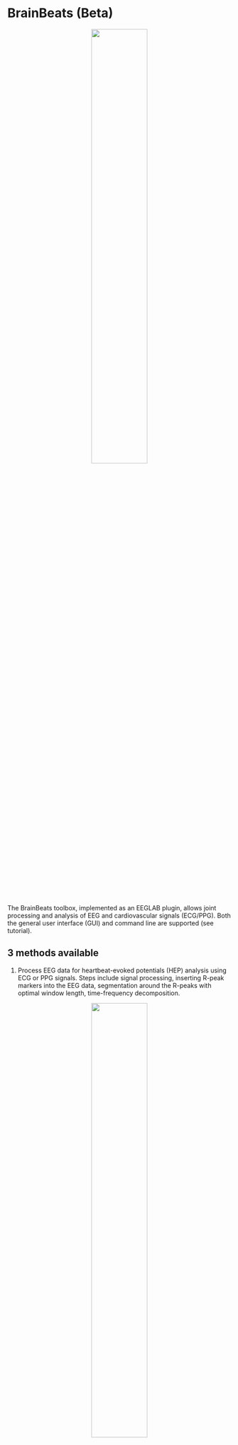 <!-- <p align="center"> -->
# BrainBeats (Beta)
<!-- </p> -->

<p align="center" width="100%">
    <img width="50%" src="https://github.com/amisepa/BrainBeats/blob/v1.3/brainbeats_logo.png">
</p>

The BrainBeats toolbox, implemented as an EEGLAB plugin, allows joint processing and analysis of EEG and cardiovascular signals (ECG/PPG). Both the general user interface (GUI) and command line are supported (see tutorial). 

## 3 methods available 

  1) Process EEG data for heartbeat-evoked potentials (HEP) analysis using ECG or PPG signals. Steps include signal processing, inserting R-peak markers into the EEG data, segmentation around the R-peaks with optimal window length, time-frequency decomposition.

<p align="center" width="100%">
    <img width="50%" src="https://github.com/amisepa/BrainBeats/blob/v1.4/figures/fig1.11.png">
</p>
    Example of HEP result at the subject level, obtained from simultaneous EEG-ECG signals.  
    
  3) Extract EEG and HRV features from continuous data in the time, frequency, and nonlinear domains. 
     - HRV time domain: SDNN, RMSSD, pNN50.
     - HRV frequency domain: VLF-power, ULF-power, LF-power, HF-power, LF:HF ratio, Total power. 
     - HRV nonlinear domain: Poincare, fuzzy entropy, fractal dimension, PRSA. 

     - EEG frequency domain: average band power (delta, theta, alpha, beta, gamma), individual alpha frequency (IAF), alpha asymmetry.
     - EEG nonlinear domain: fuzzy entropy, fractal dimension

  4) Remove heart components from EEG signals using ICA and ICLabel.


## Tutorial

See the JoVE preprint for a step-by-step tutorial using the sample dataset: https://www.biorxiv.org/content/10.1101/2023.06.01.543272v1.full.pdf
